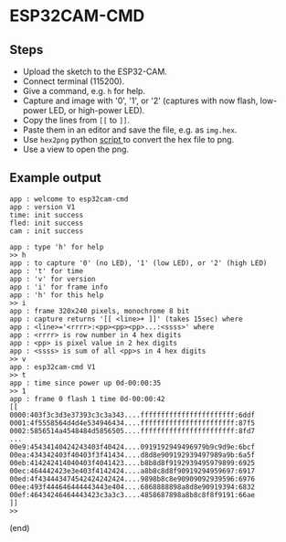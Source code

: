 # ESP32CAM-CMD


## Steps

- Upload the sketch to the ESP32-CAM.
- Connect terminal (115200).
- Give a command, e.g. `h` for help.
- Capture and image with '0', '1', or '2' (captures with now flash, low-power LED, or high-power LED).
- Copy the lines from `[[` to `]]`.
- Paste them in an editor and save the file, e.g. as `img.hex`.
- Use `hex2png` python [script ](../py-hex2png) to convert the hex file to png.
- Use a view to open the png.


## Example output

```
app : welcome to esp32cam-cmd
app : version V1
time: init success
fled: init success
cam : init success

app : type 'h' for help
>> h
app : to capture '0' (no LED), '1' (low LED), or '2' (high LED)
app : 't' for time
app : 'v' for version
app : 'i' for frame info
app : 'h' for this help
>> i
app : frame 320x240 pixels, monochrome 8 bit
app : capture returns '[[ <line>+ ]]' (takes 15sec) where
app : <line>='<rrrr>:<pp><pp><pp>...:<ssss>' where
app : <rrrr> is row number in 4 hex digits
app : <pp> is pixel value in 2 hex digits
app : <ssss> is sum of all <pp>s in 4 hex digits
>> v
app : esp32cam-cmd V1
>> t
app : time since power up 0d-00:00:35
>> 1
app : frame 0 flash 1 time 0d-00:00:42 
[[
0000:403f3c3d3e37393c3c3a343....fffffffffffffffffffffff:6ddf
0001:4f5558564d4d4e534946434....fffffffffffffffffffffff:87f5
0002:5856514a4548484d5856505....fffffffffffffffffffffff:8fd7
...                            
00e9:45434140424243403f40424....0919192949496979b9c9d9e:6bcf
00ea:434342403f40403f3f41434....d8d8e909192939497989a9b:6a5f
00eb:414242414040403f4041423....b8b8d8f9192939495979899:6925
00ec:464442423e3e403f4142424....a8b8c8d8f90919294959697:6917
00ed:4f434443474542424242424....9898b8c8e90909092939596:6976
00ee:493f444646444443443e404....6868888898a8d8e90919394:6832
00ef:46434246464443423c3a3c3....4858687898a8b8c8f8f9191:66ae
]]
>> 
```

(end)

